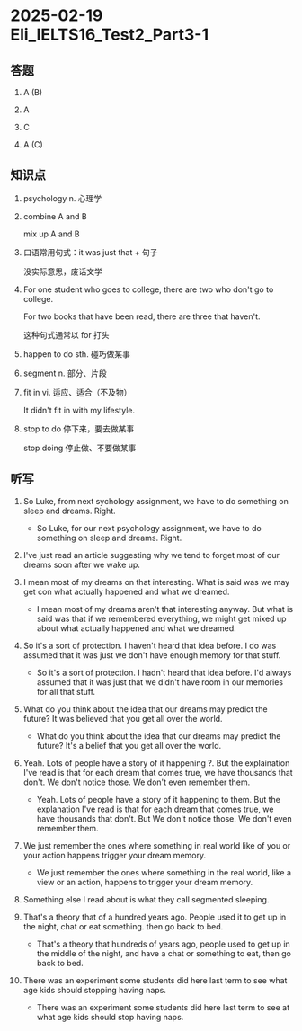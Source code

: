 # 2025-02-19 Eli_IELTS16_Test2_Part3-1

## 答题

1. A (B)

2. A

3. C

4. A (C)

## 知识点

1. psychology n. 心理学

2. combine A and B

   mix up A and B

3. 口语常用句式：it was just that + 句子

   没实际意思，废话文学

4. For one student who goes to college, there are two who don't go to college.

   For two books that have been read, there are three that haven't.

   这种句式通常以 for 打头

5. happen to do sth. 碰巧做某事

6. segment n. 部分、片段

7. fit in vi. 适应、适合（不及物）

   It didn't fit in with my lifestyle.

8. stop to do 停下来，要去做某事

   stop doing 停止做、不要做某事

## 听写

1. So Luke, from next sychology assignment, we have to do something on sleep and dreams. Right.

   - So Luke, for our next psychology assignment, we have to do something on sleep and dreams. Right.

2. I've just read an article suggesting why we tend to forget most of our dreams soon after we wake up.

3. I mean most of my dreams on that interesting. What is said was we may get con what actually happened and what we dreamed.

   - I mean most of my dreams aren't that interesting anyway. But what is said was that if we remembered everything, we might get mixed up about what actually happened and what we dreamed.

4. So it's a sort of protection. I haven't heard that idea before. I do was assumed that it was just we don't have enough memory for that stuff.

   - So it's a sort of protection. I hadn't heard that idea before. I'd always assumed that it was just that we didn't have room in our memories for all that stuff.

5. What do you think about the idea that our dreams may predict the future? It was believed that you get all over the world.

   - What do you think about the idea that our dreams may predict the future? It's a belief that you get all over the world.

6. Yeah. Lots of people have a story of it happening ?. But the explaination I've read is that for each dream that comes true, we have thousands that don't. We don't notice those. We don't even remember them.

   - Yeah. Lots of people have a story of it happening to them. But the explanation I've read is that for each dream that comes true, we have thousands that don't. But We don't notice those. We don't even remember them.

7. We just remember the ones where something in real world like of you or your action happens trigger your dream memory.

   - We just remember the ones where something in the real world, like a view or an action, happens to trigger your dream memory.

8. Something else I read about is what they call segmented sleeping.

9. That's a theory that of a hundred years ago. People used it to get up in the night, chat or eat something. then go back to bed.

   - That's a theory that hundreds of years ago, people used to get up in the middle of the night, and have a chat or something to eat, then go back to bed.

10. There was an experiment some students did here last term to see what age kids should stopping having naps.

    - There was an experiment some students did here last term to see at what age kids should stop having naps.
